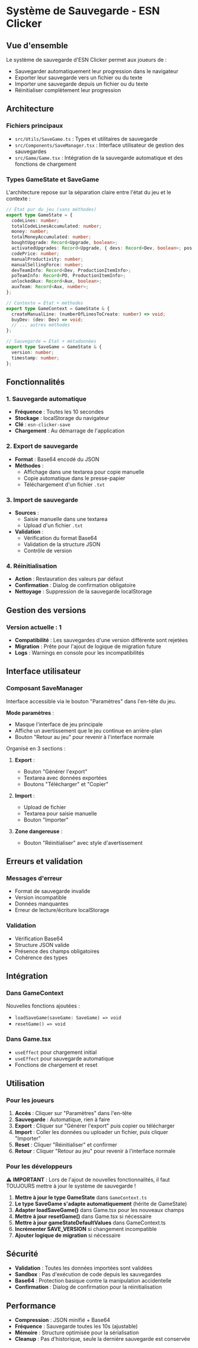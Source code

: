 # Système de Sauvegarde - ESN Clicker

## Vue d'ensemble

Le système de sauvegarde d'ESN Clicker permet aux joueurs de :
- Sauvegarder automatiquement leur progression dans le navigateur
- Exporter leur sauvegarde vers un fichier ou du texte
- Importer une sauvegarde depuis un fichier ou du texte
- Réinitialiser complètement leur progression

## Architecture

### Fichiers principaux

- `src/Utils/SaveGame.ts` : Types et utilitaires de sauvegarde
- `src/Components/SaveManager.tsx` : Interface utilisateur de gestion des sauvegardes
- `src/Game/Game.tsx` : Intégration de la sauvegarde automatique et des fonctions de chargement

### Types GameState et SaveGame

L'architecture repose sur la séparation claire entre l'état du jeu et le contexte :

```typescript
// État pur du jeu (sans méthodes)
export type GameState = {
  codeLines: number;
  totalCodeLinesAccumulated: number;
  money: number;
  totalMoneyAccumulated: number;
  boughtUpgrade: Record<Upgrade, boolean>;
  activatedUpgrades: Record<Upgrade, { devs: Record<Dev, boolean>; pos: Record<PO, boolean> }>;
  codePrice: number;
  manualProductivity: number;
  manualSellingForce: number;
  devTeamInfo: Record<Dev, ProductionItemInfo>;
  poTeamInfo: Record<PO, ProductionItemInfo>;
  unlockedAux: Record<Aux, boolean>;
  auxTeam: Record<Aux, number>;
};

// Contexte = État + méthodes
export type GameContext = GameState & {
  createManualLine: (numberOfLinesToCreate: number) => void;
  buyDev: (dev: Dev) => void;
  // ... autres méthodes
};

// Sauvegarde = État + métadonnées
export type SaveGame = GameState & {
  version: number;
  timestamp: number;
};
```

## Fonctionnalités

### 1. Sauvegarde automatique

- **Fréquence** : Toutes les 10 secondes
- **Stockage** : localStorage du navigateur
- **Clé** : `esn-clicker-save`
- **Chargement** : Au démarrage de l'application

### 2. Export de sauvegarde

- **Format** : Base64 encodé du JSON
- **Méthodes** :
  - Affichage dans une textarea pour copie manuelle
  - Copie automatique dans le presse-papier
  - Téléchargement d'un fichier `.txt`

### 3. Import de sauvegarde

- **Sources** :
  - Saisie manuelle dans une textarea
  - Upload d'un fichier `.txt`
- **Validation** :
  - Vérification du format Base64
  - Validation de la structure JSON
  - Contrôle de version

### 4. Réinitialisation

- **Action** : Restauration des valeurs par défaut
- **Confirmation** : Dialog de confirmation obligatoire
- **Nettoyage** : Suppression de la sauvegarde localStorage

## Gestion des versions

### Version actuelle : 1

- **Compatibilité** : Les sauvegardes d'une version différente sont rejetées
- **Migration** : Prête pour l'ajout de logique de migration future
- **Logs** : Warnings en console pour les incompatibilités

## Interface utilisateur

### Composant SaveManager

Interface accessible via le bouton "Paramètres" dans l'en-tête du jeu.

**Mode paramètres** :
- Masque l'interface de jeu principale
- Affiche un avertissement que le jeu continue en arrière-plan
- Bouton "Retour au jeu" pour revenir à l'interface normale

Organisé en 3 sections :

1. **Export** :
   - Bouton "Générer l'export"
   - Textarea avec données exportées
   - Boutons "Télécharger" et "Copier"

2. **Import** :
   - Upload de fichier
   - Textarea pour saisie manuelle
   - Bouton "Importer"

3. **Zone dangereuse** :
   - Bouton "Réinitialiser" avec style d'avertissement

## Erreurs et validation

### Messages d'erreur

- Format de sauvegarde invalide
- Version incompatible
- Données manquantes
- Erreur de lecture/écriture localStorage

### Validation

- Vérification Base64
- Structure JSON valide
- Présence des champs obligatoires
- Cohérence des types

## Intégration

### Dans GameContext

Nouvelles fonctions ajoutées :
- `loadSaveGame(saveGame: SaveGame) => void`
- `resetGame() => void`

### Dans Game.tsx

- `useEffect` pour chargement initial
- `useEffect` pour sauvegarde automatique
- Fonctions de chargement et reset

## Utilisation

### Pour les joueurs

1. **Accès** : Cliquer sur "Paramètres" dans l'en-tête
2. **Sauvegarde** : Automatique, rien à faire
3. **Export** : Cliquer sur "Générer l'export" puis copier ou télécharger
4. **Import** : Coller les données ou uploader un fichier, puis cliquer "Importer"
5. **Reset** : Cliquer "Réinitialiser" et confirmer
6. **Retour** : Cliquer "Retour au jeu" pour revenir à l'interface normale

### Pour les développeurs

⚠️ **IMPORTANT** : Lors de l'ajout de nouvelles fonctionnalités, il faut TOUJOURS mettre à jour le système de sauvegarde !

1. **Mettre à jour le type GameState** dans `GameContext.ts`
2. **Le type SaveGame s'adapte automatiquement** (hérite de GameState)
3. **Adapter loadSaveGame()** dans Game.tsx pour les nouveaux champs
4. **Mettre à jour resetGame()** dans Game.tsx si nécessaire
5. **Mettre à jour gameStateDefaultValues** dans GameContext.ts
6. **Incrémenter SAVE_VERSION** si changement incompatible
7. **Ajouter logique de migration** si nécessaire

## Sécurité

- **Validation** : Toutes les données importées sont validées
- **Sandbox** : Pas d'exécution de code depuis les sauvegardes
- **Base64** : Protection basique contre la manipulation accidentelle
- **Confirmation** : Dialog de confirmation pour la réinitialisation

## Performance

- **Compression** : JSON minifié + Base64
- **Fréquence** : Sauvegarde toutes les 10s (ajustable)
- **Mémoire** : Structure optimisée pour la sérialisation
- **Cleanup** : Pas d'historique, seule la dernière sauvegarde est conservée